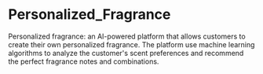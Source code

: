 # Personalized_Fragrance
Personalized fragrance: an AI-powered platform that allows customers to create their own personalized fragrance. The platform use machine learning algorithms to analyze the customer's scent preferences and recommend the perfect fragrance notes and combinations.
